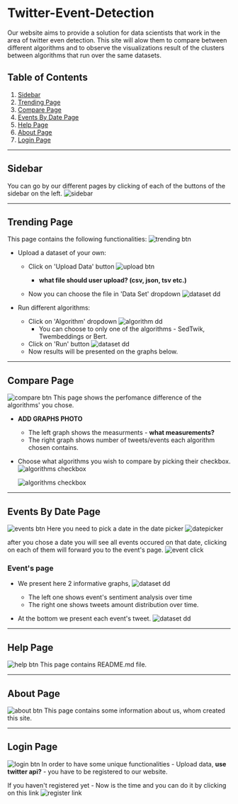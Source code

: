 # Twitter-Event-Detection

Our website aims to provide a solution for data scientists that work in the area of twitter even detection. This site will alow them to compare between different algorithms and to observe the visualizations result of the clusters between 
algorithms that run over the same datasets.

## Table of Contents
1. [Sidebar](#sidebar)
2. [Trending Page](#trending-page)
3. [Compare Page](#compare-page)
4. [Events By Date Page](#events-by-date-page)
5. [Help Page](#help-page)
6. [About Page](#about-page)
7. [Login Page](#login-page)
__________

## Sidebar
You can go by our different pages by clicking of each of the buttons of the sidebar on the left. ![sidebar](/Frontend/assets/sidebar.png)
__________

## Trending Page
This page contains the following functionalities: 
  ![trending btn](/Frontend/assets/TrendingPage/trendingButton.png)

- Upload a dataset of your own:
  - Click on 'Upload Data' button 
    ![upload btn](/Frontend/assets/TrendingPage/uploadData.png)
    - **what file should user upload? (csv, json, tsv etc.)**

  - Now you can choose the file in 'Data Set' dropdown 
    ![dataset dd](/Frontend/assets/TrendingPage/chooseDataSet.png)

- Run different algorithms:
  - Click on 'Algorithm' dropdown 
    ![algorithm dd](/Frontend/assets/TrendingPage/selectAlgorithm.png)
    - You can choose to only one of the algorithms - SedTwik, Twembeddings or Bert.
  - Click on 'Run' button 
    ![dataset dd](/Frontend/assets/TrendingPage/runAlgorithm.png)
  - Now results will be presented on the graphs below.
__________
## Compare Page
![compare btn](/Frontend/assets/ComparePage/compareButton.png)
This page shows the perfomance difference of the algorithms' you chose.
- **ADD GRAPHS PHOTO**
  - The left graph shows the measurments - **what measurements?**
  - The right graph shows number of tweets/events each algorithm chosen contains.

- Choose what algorithms you wish to compare by picking their checkbox.
  ![algorithms checkbox](/Frontend/assets/ComparePage/algorithmCheckbox.png)

  ![algorithms checkbox](/Frontend/assets/ComparePage/checkAlgorithm.png)
__________

## Events By Date Page
![events btn](/Frontend/assets/EventsPage/eventsButton.png)
Here you need to pick a date in the date picker 
![datepicker](/Frontend/assets/EventsPage/datepicker.png)

after you chose a date you will see all events occured on that date, clicking on each of them will forward you to the event's page.
![event click](/Frontend/assets/EventsPage/clickEvent.png)

### Event's page
- We present here 2 informative graphs, 
  ![dataset dd](/Frontend/assets/EventPage/eventPageGraphs.png)
  - The left one shows event's sentiment analysis over time
  - The right one shows tweets amount distribution over time.

 - At the bottom we present each event's tweet.
  ![dataset dd](/Frontend/assets/EventPage/eventPageTweets.png)
__________
## Help Page
![help btn](/Frontend/assets/helpButton.png)
This page contains README.md file.
__________
## About Page
![about btn](/Frontend/assets/aboutButton.png)
This page contains some information about us, whom created this site.
__________
## Login Page
![login btn](/Frontend/assets/LoginPage/loginButton.png)
In order to have some unique functionalities - Upload data, **use twitter api?** - you have to be registered to our website. 

If you haven't registered yet - Now is the time and you can do it by clicking on this link 
![register link](/Frontend/assets/LoginPage/registerLink.png)

